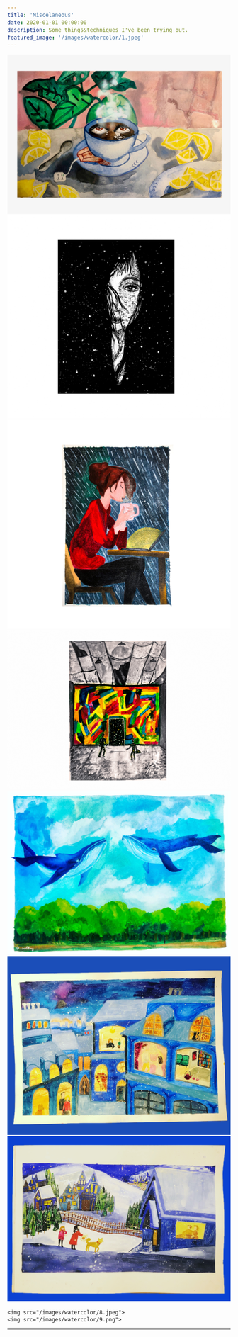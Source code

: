 ```yaml
---
title: 'Miscelaneous'
date: 2020-01-01 00:00:00
description: Some things&techniques I've been trying out.
featured_image: '/images/watercolor/1.jpeg'
---
```


<img src="/images/watercolor/2.jpeg">


<div class="gallery" data-columns="2">
    <img src="/images/watercolor/6.jpeg">
    <img src="/images/watercolor/7.jpeg">
</div>


<img src="/images/watercolor/5.jpeg">

<img src="/images/watercolor/1.jpeg">

<div class="gallery" data-columns="2">
    <img src="/images/watercolor/3.jpeg">
    <img src="/images/watercolor/4.jpeg">

</div>

<div class="gallery" data-columns="2">

    <img src="/images/watercolor/8.jpeg">
    <img src="/images/watercolor/9.png">
</div>


---


